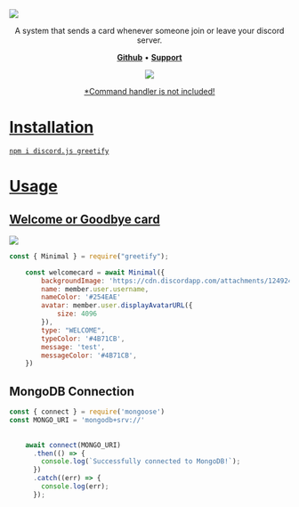 <img src="https://i.imgur.com/2zboH8h.png" />

<p align="center">A system that sends a card whenever someone join or leave your discord server.</p>

<p align="center">
    <a href="https://github.com/BebanCode"><b>Github</b></a> •
    <a href="https://discord.gg/9eCgpGuZAa"><b>Support</b></a>
</p>

<div align="center">
  <a href="https://github.com/unburn/greetify"><img src="https://img.shields.io/badge/Made%20using%20Greetify%20package-02589C" />
</div>
<p align="center">*Command handler is not included!</p>

# Installation
```
npm i discord.js greetify
```

# Usage
## **Welcome or Goodbye card**
<img src="https://i.imgur.com/2ALeGgf.png" />

```javascript
const { Minimal } = require("greetify");

    const welcomecard = await Minimal({
        backgroundImage: 'https://cdn.discordapp.com/attachments/1249246189065601044/1249248421475385417/folmlyl.png?ex=66669cc1&is=66654b41&hm=bd4b616bc338656ba0dfd63796737807dbb335d065c67e6b129d44a1a76497c4&',
        name: member.user.username,
        nameColor: '#254EAE'
        avatar: member.user.displayAvatarURL({
            size: 4096 
        }),
        type: "WELCOME",
        typeColor: '#4B71CB',
        message: 'test',
        messageColor: '#4B71CB',
    })
```
## **MongoDB Connection**
```javascript
const { connect } = require('mongoose')
const MONGO_URI = 'mongodb+srv://'
    
    
    await connect(MONGO_URI)
      .then(() => {
        console.log(`Successfully connected to MongoDB!`);
      })
      .catch((err) => {
        console.log(err);
      });

